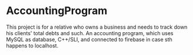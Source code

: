 # AccountingProgram
This project is for a relative who owns a business and needs to track down his clients' total debts and such. An accounting program, which uses MySQL as database, C++/SLI, and connected to firebase in case sth happens to localhost.
